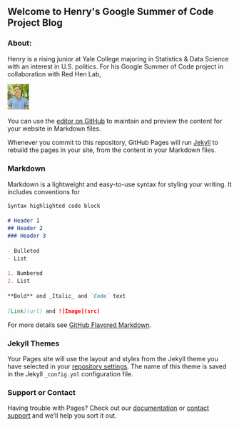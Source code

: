 ## Welcome to Henry's Google Summer of Code Project Blog

### About:

Henry is a rising junior at Yale College majoring in Statistics & Data Science with an interest in U.S. politics. For his Google Summer of Code project in collaboration with Red Hen Lab,


<img src="https://github.com/smithhenryd/MinorityMessagesAndDemocrats.github.io/blob/master/Henry_Smith_CS50.jpg" width="48">


You can use the [editor on GitHub](https://github.com/smithhenryd/MinorityMessagesAndDemocrats.github.io/edit/master/README.md) to maintain and preview the content for your website in Markdown files.

Whenever you commit to this repository, GitHub Pages will run [Jekyll](https://jekyllrb.com/) to rebuild the pages in your site, from the content in your Markdown files.

### Markdown

Markdown is a lightweight and easy-to-use syntax for styling your writing. It includes conventions for

```markdown
Syntax highlighted code block

# Header 1
## Header 2
### Header 3

- Bulleted
- List

1. Numbered
2. List

**Bold** and _Italic_ and `Code` text

[Link](url) and ![Image](src)
```

For more details see [GitHub Flavored Markdown](https://guides.github.com/features/mastering-markdown/).

### Jekyll Themes

Your Pages site will use the layout and styles from the Jekyll theme you have selected in your [repository settings](https://github.com/smithhenryd/MinorityMessagesAndDemocrats.github.io/settings). The name of this theme is saved in the Jekyll `_config.yml` configuration file.

### Support or Contact

Having trouble with Pages? Check out our [documentation](https://help.github.com/categories/github-pages-basics/) or [contact support](https://github.com/contact) and we’ll help you sort it out.

